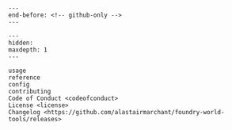 ```{include} ../README.md
---
end-before: <!-- github-only -->
---
```

[config]: config
[license]: license
[contributor guide]: contributing
[command-line reference]: usage

```{toctree}
---
hidden:
maxdepth: 1
---

usage
reference
config
contributing
Code of Conduct <codeofconduct>
License <license>
Changelog <https://github.com/alastairmarchant/foundry-world-tools/releases>
```
